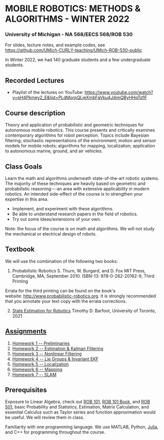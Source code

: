 # MOBILE ROBOTICS: METHODS & ALGORITHMS - WINTER 2022
### University of Michigan - NA 568/EECS 568/ROB 530

For slides, lecture notes, and example codes, see https://github.com/UMich-CURLY-teaching/UMich-ROB-530-public 

In Winter 2022, we had 140 graduate students and a few undergraduate students.

## Recorded Lectures

- Playlist of the lectures on YouTube: https://www.youtube.com/watch?v=pH4Pkmey2_E&list=PLdMorpQLjeXmbFaVku4JdjmQByHHqTd1F

## Course description
Theory and application of probabilistic and geometric techniques for autonomous mobile robotics. This course presents and critically examines contemporary algorithms for robot perception. Topics include Bayesian filtering; stochastic representations of the environment; motion and sensor models for mobile robots; algorithms for mapping, localization; application to autonomous marine, ground, and air vehicles.

## Class Goals
Learn the math and algorithms underneath state-of-the-art robotic systems. The majority of these techniques are heavily based on geometric and probabilistic reasoning---an area with extensive applicability in modern robotics. An intended side-effect of the course is to strengthen your expertise in this area.

- Implement, and experiment with these algorithms.
- Be able to understand research papers in the field of robotics.
- Try out some ideas/extensions of your own.

Note: the focus of the course is on math and algorithms. We will not study the mechanical or electrical design of robots. 

## Textbook
We will use the combination of the following two books:

1. Probabilistic Robotics
S. Thurn, W. Burgard, and D. Fox
MIT Press, Cambridge, MA, September 2010.
ISBN-13: 978-0-262-20162-9, Third Printing

Errata for the third printing can be found on the book's website: http://www.probabilistic-robotics.org. It is strongly recommended that you annotate your text copy with the errata corrections. 

2. [State Estimation for Robotics](http://asrl.utias.utoronto.ca/~tdb/bib/barfoot_ser17.pdf)
Timothy D. Barfoot, University of Toronto, 2021

## [Assignments](https://github.com/UMich-CURLY-teaching/UMich-ROB-530-public/tree/main/homework)

1. [Homework 1 -- Preliminaries](https://github.com/UMich-CURLY-teaching/UMich-ROB-530-public/tree/main/homework/homework-01)
2. [Homework 2 -- Estimation & Kalman Filtering](https://github.com/UMich-CURLY-teaching/UMich-ROB-530-public/tree/main/homework/homework-02)
3. [Homework 3 -- Nonlinear Filtering](https://github.com/UMich-CURLY-teaching/UMich-ROB-530-public/tree/main/homework/homework-03)
4. [Homework 4 -- Lie Groups & Invariant EKF](https://github.com/UMich-CURLY-teaching/UMich-ROB-530-public/tree/main/homework/homework-04)
5. [Homework 5 -- Localization](https://github.com/UMich-CURLY-teaching/UMich-ROB-530-public/tree/main/homework/homework-05)
6. [Homework 6 -- Mapping](https://github.com/UMich-CURLY-teaching/UMich-ROB-530-public/tree/main/homework/homework-06)
7. [Homework 7 -- SLAM](https://github.com/UMich-CURLY-teaching/UMich-ROB-530-public/tree/main/homework/homework-07)

## Prerequisites
Exposure to Linear Algebra, check out [ROB 101](https://github.com/michiganrobotics/rob101), [ROB 101 Book](https://github.com/michiganrobotics/rob101/blob/main/Fall%202021/Textbook/ROB_101_December_2021_Grizzle.pdf), and [ROB 501](https://github.com/michiganrobotics/rob501), basic Probability and Statistics, Estimation, Matrix Calculation, and essential Calculus such as Taylor series and function approximation would be useful. We will review them in class.

Familiarity with one programming language. We use MATLAB, Python, [Julia](https://julialang.org/), and C++ for programming throughout the course.
